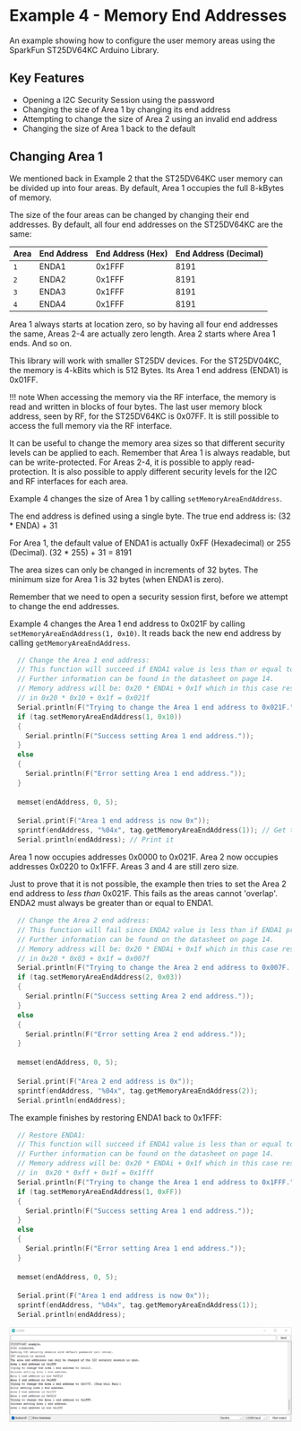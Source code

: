 # Example 4 - Memory End Addresses

An example showing how to configure the user memory areas using the SparkFun ST25DV64KC Arduino Library.

## Key Features

- Opening a I2C Security Session using the password
- Changing the size of Area 1 by changing its end address
- Attempting to change the size of Area 2 using an invalid end address
- Changing the size of Area 1 back to the default

## Changing Area 1

We mentioned back in Example 2 that the ST25DV64KC user memory can be divided up into four areas. By default, Area 1 occupies the full 8-kBytes of memory.

The size of the four areas can be changed by changing their end addresses. By default, all four end addresses on the ST25DV64KC are the same:

| Area | End Address | End Address (Hex) | End Address (Decimal) |
| :--- | :--- | :--- | :--- |
| `1` |  ENDA1 | 0x1FFF | 8191 |
| `2` |  ENDA2 | 0x1FFF | 8191 |
| `3` |  ENDA3 | 0x1FFF | 8191 |
| `4` |  ENDA4 | 0x1FFF | 8191 |

Area 1 always starts at location zero, so by having all four end addresses the same, Areas 2-4 are actually zero length. Area 2 starts where Area 1 ends. And so on.

This library will work with smaller ST25DV devices. For the ST25DV04KC, the memory is 4-kBits which is 512 Bytes. Its Area 1 end address (ENDA1) is 0x01FF.

!!! note
    When accessing the memory via the RF interface, the memory is read and written in blocks of four bytes. The last user memory block address, seen by RF, for the ST25DV64KC is 0x07FF. It is still possible to access the full memory via the RF interface.

It can be useful to change the memory area sizes so that different security levels can be applied to each. Remember that Area 1 is always readable, but can be write-protected. For Areas 2-4, it is possible to apply read-protection. It is also possible to apply different security levels for the I2C and RF interfaces for each area.

Example 4 changes the size of Area 1 by calling ```setMemoryAreaEndAddress```.

The end address is defined using a single byte. The true end address is: (32 * ENDA) + 31

For Area 1, the default value of ENDA1 is actually 0xFF (Hexadecimal) or 255 (Decimal). (32 * 255) + 31 = 8191

The area sizes can only be changed in increments of 32 bytes. The minimum size for Area 1 is 32 bytes (when ENDA1 is zero).

Remember that we need to open a security session first, before we attempt to change the end addresses.

Example 4 changes the Area 1 end address to 0x021F by calling ```setMemoryAreaEndAddress(1, 0x10)```. It reads back the new end address by calling ```getMemoryAreaEndAddress```.

```C++
  // Change the Area 1 end address:
  // This function will succeed if ENDA1 value is less than or equal to ENDA2 and ENDA3.
  // Further information can be found in the datasheet on page 14.
  // Memory address will be: 0x20 * ENDAi + 0x1f which in this case results
  // in 0x20 * 0x10 + 0x1f = 0x021f
  Serial.println(F("Trying to change the Area 1 end address to 0x021F."));
  if (tag.setMemoryAreaEndAddress(1, 0x10))
  {
    Serial.println(F("Success setting Area 1 end address."));
  }
  else
  {
    Serial.println(F("Error setting Area 1 end address."));
  }

  memset(endAddress, 0, 5);
  
  Serial.print(F("Area 1 end address is now 0x"));
  sprintf(endAddress, "%04x", tag.getMemoryAreaEndAddress(1)); // Get the area 1 end address. Print it into endAddress in HEX format
  Serial.println(endAddress); // Print it
```

Area 1 now occupies addresses 0x0000 to 0x021F. Area 2 now occupies addresses 0x0220 to 0x1FFF. Areas 3 and 4 are still zero size.

Just to prove that it is not possible, the example then tries to set the Area 2 end address to _less than_ 0x021F. This fails as the areas cannot 'overlap'.
ENDA2 must always be greater than or equal to ENDA1.

```C++
  // Change the Area 2 end address:
  // This function will fail since ENDA2 value is less than if ENDA1 programmed above.
  // Further information can be found on the datasheet on page 14.
  // Memory address will be: 0x20 * ENDAi + 0x1f which in this case results
  // in 0x20 * 0x03 + 0x1f = 0x007f
  Serial.println(F("Trying to change the Area 2 end address to 0x007F. (This will fail!)"));
  if (tag.setMemoryAreaEndAddress(2, 0x03))
  {
    Serial.println(F("Success setting Area 2 end address."));
  }
  else
  {
    Serial.println(F("Error setting Area 2 end address."));
  }

  memset(endAddress, 0, 5);
  
  Serial.print(F("Area 2 end address is 0x"));
  sprintf(endAddress, "%04x", tag.getMemoryAreaEndAddress(2));
  Serial.println(endAddress);
```

The example finishes by restoring ENDA1 back to 0x1FFF:

```C++
  // Restore ENDA1:
  // This function will succeed if ENDA1 value is less than or equal to ENDA2 and ENDA3.
  // Further information can be found on the datasheet on page 14.
  // Memory address will be: 0x20 * ENDAi + 0x1f which in this case results
  // in  0x20 * 0xff + 0x1f = 0x1fff
  Serial.println(F("Trying to change the Area 1 end address to 0x1FFF."));
  if (tag.setMemoryAreaEndAddress(1, 0xFF))
  {
    Serial.println(F("Success setting Area 1 end address."));
  }
  else
  {
    Serial.println(F("Error setting Area 1 end address."));
  }
  
  memset(endAddress, 0, 5);
  
  Serial.print(F("Area 1 end address is now 0x"));
  sprintf(endAddress, "%04x", tag.getMemoryAreaEndAddress(1));
  Serial.println(endAddress);
```

![Arduino IDE - Serial Monitor - Example 4](img/ex_04_Serial_Monitor.png "Arduino IDE - Serial Monitor - Example 4")

